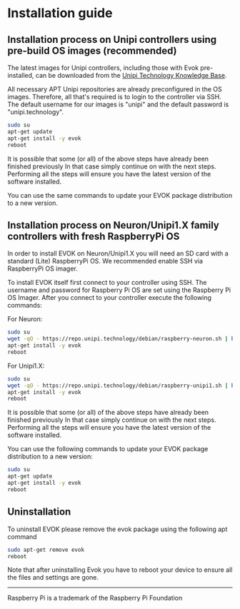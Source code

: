 # Installation guide

## Installation process on Unipi controllers using pre-build OS images (recommended)

The latest images for Unipi controllers, including those with Evok pre-installed,
can be downloaded from the
[Unipi Technology Knowledge Base](https://kb.unipi.technology/os-images).

All necessary APT Unipi repositories are already preconfigured in the OS images.
Therefore, all that's required is to login to the controller via SSH.
The default username for our images is "unipi" and the default password is "unipi.technology".

```bash
sudo su
apt-get update
apt-get install -y evok
reboot
```

It is possible that some (or all) of the above steps have already been finished previously
In that case simply continue on with the next steps.
Performing all the steps will ensure you have the latest version of the software installed.

You can use the same commands to update your EVOK package distribution to a new version.

## Installation process on Neuron/Unipi1.X family controllers with fresh RaspberryPi OS

In order to install EVOK on Neuron/Unipi1.X you will need an SD card with a standard (Lite) RaspberryPi OS.
We recommended enable SSH via RaspberryPi OS imager.

To install EVOK itself first connect to your controller using SSH.
The username and password for Raspberry Pi OS are set using the Raspberry Pi OS Imager.
After you connect to your controller execute the following commands:

For Neuron:

```bash
sudo su
wget -qO - https://repo.unipi.technology/debian/raspberry-neuron.sh | bash
apt-get install -y evok
reboot
```

For Unipi1.X:

```bash
sudo su
wget -qO - https://repo.unipi.technology/debian/raspberry-unipi1.sh | bash
apt-get install -y evok
reboot
```

It is possible that some (or all) of the above steps have already been finished previously
In that case simply continue on with the next steps.
Performing all the steps will ensure you have the latest version of the software installed.

You can use the following commands to update your EVOK package distribution to a new version:

```bash
sudo su
apt-get update
apt-get install -y evok
reboot
```

## Uninstallation

To uninstall EVOK please remove the evok package using the following apt command

```bash
sudo apt-get remove evok
reboot
```

Note that after uninstalling Evok you have to reboot your device to ensure all the files and settings are gone.

----

Raspberry Pi is a trademark of the Raspberry Pi Foundation

